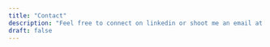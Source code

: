```yaml
---
title: "Contact"
description: "Feel free to connect on linkedin or shoot me an email at asawari44@gmail.com"
draft: false
---
```

